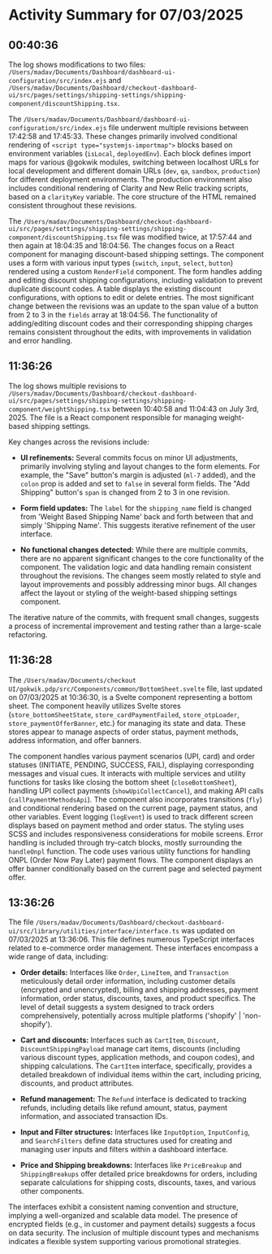 # Activity Summary for 07/03/2025

## 00:40:36
The log shows modifications to two files: `/Users/madav/Documents/Dashboard/dashboard-ui-configuration/src/index.ejs` and `/Users/madav/Documents/Dashboard/checkout-dashboard-ui/src/pages/settings/shipping-settings/shipping-component/discountShipping.tsx`.

The `/Users/madav/Documents/Dashboard/dashboard-ui-configuration/src/index.ejs` file underwent multiple revisions between 17:42:58 and 17:45:33.  These changes primarily involved conditional rendering of `<script type="systemjs-importmap">` blocks based on environment variables (`isLocal`, `deployedEnv`).  Each block defines import maps for various @gokwik modules, switching between localhost URLs for local development and different domain URLs (`dev`, `qa`, `sandbox`, `production`) for different deployment environments.  The production environment also includes conditional rendering of Clarity and New Relic tracking scripts, based on a `clarityKey` variable.  The core structure of the HTML remained consistent throughout these revisions.


The `/Users/madav/Documents/Dashboard/checkout-dashboard-ui/src/pages/settings/shipping-settings/shipping-component/discountShipping.tsx` file was modified twice, at 17:57:44 and then again at 18:04:35 and 18:04:56.  The changes focus on a React component for managing discount-based shipping settings.  The component uses a form with various input types (`switch`, `input`, `select`, `button`) rendered using a custom `RenderField` component.  The form handles adding and editing discount shipping configurations, including validation to prevent duplicate discount codes. A table displays the existing discount configurations, with options to edit or delete entries.  The most significant change between the revisions was an update to the span value of a button from 2 to 3 in the `fields` array at 18:04:56.  The functionality of adding/editing discount codes and their corresponding shipping charges remains consistent throughout the edits, with improvements in validation and error handling.


## 11:36:26
The log shows multiple revisions to `/Users/madav/Documents/Dashboard/checkout-dashboard-ui/src/pages/settings/shipping-settings/shipping-component/weightShipping.tsx`  between 10:40:58 and 11:04:43 on July 3rd, 2025.  The file is a React component responsible for managing weight-based shipping settings.

Key changes across the revisions include:

* **UI refinements:**  Several commits focus on minor UI adjustments, primarily involving styling and layout changes to the form elements.  For example, the "Save" button's margin is adjusted (`ml-7` added), and the `colon` prop is added and set to `false` in several form fields.  The "Add Shipping" button's `span` is changed from 2 to 3 in one revision.

* **Form field updates:** The `label` for the `shipping_name` field is changed from 'Weight Based Shipping Name' back and forth between that and simply 'Shipping Name'.  This suggests iterative refinement of the user interface.

* **No functional changes detected:** While there are multiple commits, there are no apparent significant changes to the core functionality of the component. The validation logic and data handling remain consistent throughout the revisions. The changes seem mostly related to style and layout improvements and possibly addressing minor bugs.  All changes affect the layout or styling of the weight-based shipping settings component.

The iterative nature of the commits, with frequent small changes, suggests a process of incremental improvement and testing rather than a large-scale refactoring.


## 11:36:28
The `/Users/madav/Documents/checkout UI/gokwik.pdp/src/Components/common/BottomSheet.svelte` file, last updated on 07/03/2025 at 10:36:30, is a Svelte component representing a bottom sheet.  The component heavily utilizes Svelte stores (`store_bottomSheetState`, `store_cardPaymentFailed`, `store_otpLoader`, `store_paymentOfferBanner`, etc.) for managing its state and data.  These stores appear to manage aspects of order status, payment methods, address information, and offer banners.

The component handles various payment scenarios (UPI, card) and order statuses (INITIATE, PENDING, SUCCESS, FAIL), displaying corresponding messages and visual cues.  It interacts with multiple services and utility functions for tasks like closing the bottom sheet (`closeBottomSheet`), handling UPI collect payments (`showUpiCollectCancel`), and making API calls (`callPaymentMethodsApi`).  The component also incorporates transitions (`fly`) and conditional rendering based on the current page, payment status, and other variables.  Event logging (`logEvent`) is used to track different screen displays based on payment method and order status.  The styling uses SCSS and includes responsiveness considerations for mobile screens.  Error handling is included through try-catch blocks, mostly surrounding the `handleOnpl` function.  The code uses various utility functions for handling ONPL (Order Now Pay Later) payment flows.  The component displays an offer banner conditionally based on the current page and selected payment offer.


## 13:36:26
The file `/Users/madav/Documents/Dashboard/checkout-dashboard-ui/src/library/utilities/interface/interface.ts` was updated on 07/03/2025 at 13:36:06.  This file defines numerous TypeScript interfaces related to e-commerce order management.  These interfaces encompass a wide range of data, including:

* **Order details:**  Interfaces like `Order`, `LineItem`, and `Transaction` meticulously detail order information, including customer details (encrypted and unencrypted), billing and shipping addresses, payment information, order status, discounts, taxes, and product specifics.  The level of detail suggests a system designed to track orders comprehensively, potentially across multiple platforms ('shopify' | 'non-shopify').

* **Cart and discounts:** Interfaces such as `CartItem`, `Discount`, `DiscountShippingPayload`  manage cart items, discounts (including various discount types, application methods, and coupon codes), and shipping calculations. The `CartItem` interface, specifically, provides a detailed breakdown of individual items within the cart, including pricing, discounts, and product attributes.

* **Refund management:** The `Refund` interface is dedicated to tracking refunds, including details like refund amount, status, payment information, and associated transaction IDs.

* **Input and Filter structures:** Interfaces like `InputOption`, `InputConfig`, and `SearchFilters` define data structures used for creating and managing user inputs and filters within a dashboard interface.

* **Price and Shipping breakdowns:** Interfaces like `PriceBreakup` and `ShippingBreakups` offer detailed price breakdowns for orders, including separate calculations for shipping costs, discounts, taxes, and various other components.


The interfaces exhibit a consistent naming convention and structure, implying a well-organized and scalable data model.  The presence of encrypted fields (e.g., in customer and payment details) suggests a focus on data security. The inclusion of multiple discount types and mechanisms indicates a flexible system supporting various promotional strategies.

